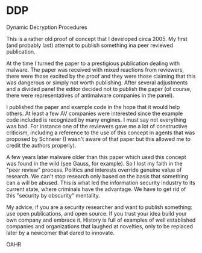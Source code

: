 # DDP
Dynamic Decryption Procedures

This is a rather old proof of concept that I developed circa 2005. My first (and probably last) attempt to publish something ina peer reviewed publication.

At the time I turned the paper to a prestigious publication dealing with malware. The paper was received with mixed reactions from reviewers, there were those excited by the proof and they were those claiming that this was dangerous or simply not worth publishing. After several adjustments and a divided panel the editor decided not to publish the paper (of course, there were representatives of antimalware companies in the panel).

I published the paper and example code in the hope that it would help others. At least a few AV companies were interested since the example code included is recognized by many engines. I must say not everything was bad. For instance one of the reviewers gave me a lot of constructive criticism, including a reference to the use of this concept in agents that was proposed by Schneier (I wasn't aware of that paper but this allowed me to credit the authors properly). 

A few years later malware older than this paper which used this concept was found in the wild (see Gauss, for example). So I lost my faith in the "peer review" process. Politics and interests override genuine value of research.  We can't stop research only based on the basis that something can a will be abused. This is what led the information security industry to its current state, where criminals have the advantage. We have to get rid of this "security by obscurity" mentality.

My advice, if you are a security researcher and want to publish something: use open publications, and open source. If you trust your idea build your own company and embrace it. History is full of examples of well established companies and organizations that laughed at novelties, only to be replaced later by a newcomer that dared to innovate.

OAHR
